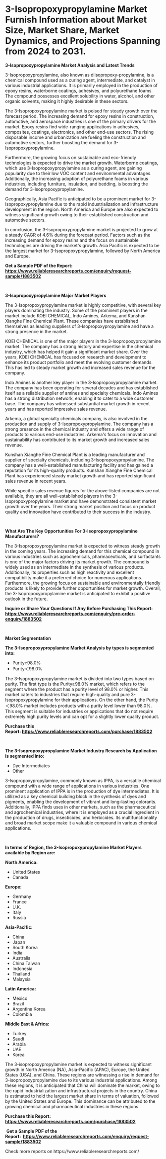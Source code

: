 <p><h1>3-Isopropoxypropylamine Market Furnish Information about Market Size, Market Share, Market Dynamics, and Projections Spanning from 2024 to 2031.</h1></p><p><strong>3-Isopropoxypropylamine Market Analysis and Latest Trends</strong></p>
<p><p>3-Isopropoxypropylamine, also known as diisopropoxy-propylamine, is a chemical compound used as a curing agent, intermediate, and catalyst in various industrial applications. It is primarily employed in the production of epoxy resins, waterborne coatings, adhesives, and polyurethane foams. The compound possesses excellent solubility in water, alcohol, and other organic solvents, making it highly desirable in these sectors.</p><p>The 3-Isopropoxypropylamine market is poised for steady growth over the forecast period. The increasing demand for epoxy resins in construction, automotive, and aerospace industries is one of the primary drivers for the market. Epoxy resins find wide-ranging applications in adhesives, composites, coatings, electronics, and other end-use sectors. The rising disposable income and urbanization are fueling the construction and automotive sectors, further boosting the demand for 3-Isopropoxypropylamine.</p><p>Furthermore, the growing focus on sustainable and eco-friendly technologies is expected to drive the market growth. Waterborne coatings, which use 3-Isopropoxypropylamine as a curing agent, are gaining popularity due to their low VOC content and environmental advantages. Additionally, the increasing adoption of polyurethane foams in various industries, including furniture, insulation, and bedding, is boosting the demand for 3-Isopropoxypropylamine.</p><p>Geographically, Asia Pacific is anticipated to be a prominent market for 3-Isopropoxypropylamine due to the rapid industrialization and infrastructure development in the region. North America and Europe are also expected to witness significant growth owing to their established construction and automotive sectors.</p><p>In conclusion, the 3-Isopropoxypropylamine market is projected to grow at a steady CAGR of 4.6% during the forecast period. Factors such as the increasing demand for epoxy resins and the focus on sustainable technologies are driving the market's growth. Asia Pacific is expected to be the largest market for 3-Isopropoxypropylamine, followed by North America and Europe.</p></p>
<p><strong>Get a Sample PDF of the Report:&nbsp; <a href="https://www.reliableresearchreports.com/enquiry/request-sample/1883502">https://www.reliableresearchreports.com/enquiry/request-sample/1883502</a></strong></p>
<p>&nbsp;</p>
<p><strong>3-Isopropoxypropylamine Major Market Players</strong></p>
<p><p>The 3-Isopropoxypropylamine market is highly competitive, with several key players dominating the industry. Some of the prominent players in the market include KOEI CHEMICAL, Indo Amines, Arkema, and Kunshan Xianghe Fine Chemical Plant. These companies have established themselves as leading suppliers of 3-Isopropoxypropylamine and have a strong presence in the market.</p><p>KOEI CHEMICAL is one of the major players in the 3-Isopropoxypropylamine market. The company has a strong history and expertise in the chemical industry, which has helped it gain a significant market share. Over the years, KOEI CHEMICAL has focused on research and development to enhance its product portfolio and meet the evolving customer demands. This has led to steady market growth and increased sales revenue for the company.</p><p>Indo Amines is another key player in the 3-Isopropoxypropylamine market. The company has been operating for several decades and has established itself as a reliable supplier of amines and specialty chemicals. Indo Amines has a strong distribution network, enabling it to cater to a wide customer base. The company has witnessed substantial market growth in recent years and has reported impressive sales revenue.</p><p>Arkema, a global specialty chemicals company, is also involved in the production and supply of 3-Isopropoxypropylamine. The company has a strong presence in the chemical industry and offers a wide range of products to various end-use industries. Arkema's focus on innovation and sustainability has contributed to its market growth and increased sales revenue.</p><p>Kunshan Xianghe Fine Chemical Plant is a leading manufacturer and supplier of specialty chemicals, including 3-Isopropoxypropylamine. The company has a well-established manufacturing facility and has gained a reputation for its high-quality products. Kunshan Xianghe Fine Chemical Plant has experienced steady market growth and has reported significant sales revenue in recent years.</p><p>While specific sales revenue figures for the above-listed companies are not available, they are all well-established players in the 3-Isopropoxypropylamine market and have demonstrated consistent market growth over the years. Their strong market position and focus on product quality and innovation have contributed to their success in the industry.</p></p>
<p>&nbsp;</p>
<p><strong>What Are The Key Opportunities For 3-Isopropoxypropylamine Manufacturers?</strong></p>
<p><p>The 3-Isopropoxypropylamine market is expected to witness steady growth in the coming years. The increasing demand for this chemical compound in various industries such as agrochemicals, pharmaceuticals, and surfactants is one of the major factors driving its market growth. The compound is widely used as an intermediate in the synthesis of various products. Additionally, its properties such as high reactivity and excellent compatibility make it a preferred choice for numerous applications. Furthermore, the growing focus on sustainable and environmentally friendly products is likely to provide further opportunities for market growth. Overall, the 3-Isopropoxypropylamine market is anticipated to exhibit a positive outlook in the future.</p></p>
<p><strong>Inquire or Share Your Questions If Any Before Purchasing This Report: <a href="https://www.reliableresearchreports.com/enquiry/pre-order-enquiry/1883502">https://www.reliableresearchreports.com/enquiry/pre-order-enquiry/1883502</a></strong></p>
<p>&nbsp;</p>
<p><strong>Market Segmentation</strong></p>
<p><strong>The 3-Isopropoxypropylamine Market Analysis by types is segmented into:</strong></p>
<p><ul><li>Purity≥98.0%</li><li>Purity＜98.0%</li></ul></p>
<p><p>The 3-Isopropoxypropylamine market is divided into two types based on purity. The first type is the Purity≥98.0% market, which refers to the segment where the product has a purity level of 98.0% or higher. This market caters to industries that require high-quality and pure 3-Isopropoxypropylamine for their applications. On the other hand, the Purity＜98.0% market includes products with a purity level lower than 98.0%. This segment is suitable for industries or applications that do not require extremely high purity levels and can opt for a slightly lower quality product.</p></p>
<p><strong>Purchase this Report:&nbsp;<a href="https://www.reliableresearchreports.com/purchase/1883502">https://www.reliableresearchreports.com/purchase/1883502</a></strong></p>
<p>&nbsp;</p>
<p><strong>The 3-Isopropoxypropylamine Market Industry Research by Application is segmented into:</strong></p>
<p><ul><li>Dye Intermediates</li><li>Other</li></ul></p>
<p><p>3-Isopropoxypropylamine, commonly known as IPPA, is a versatile chemical compound with a wide range of applications in various industries. One prominent application of IPPA is in the production of dye intermediates. It is utilized as a key chemical building block in the synthesis of dyes and pigments, enabling the development of vibrant and long-lasting colorants. Additionally, IPPA finds uses in other markets, such as the pharmaceutical and agrochemical industries, where it is employed as a crucial ingredient in the production of drugs, insecticides, and herbicides. Its multifunctionality and broad market scope make it a valuable compound in various chemical applications.</p></p>
<p>&nbsp;</p>
<p><strong>In terms of Region, the 3-Isopropoxypropylamine Market Players available by Region are:</strong></p>
<p>
    <p> <strong> North America: </strong>
        <ul>
            <li>United States</li>
            <li>Canada</li>
        </ul>
        </p> 
    <p> <strong> Europe: </strong>
        <ul>
            <li>Germany</li>
            <li>France</li>
            <li>U.K.</li>
            <li>Italy</li>
            <li>Russia</li>
        </ul>
        </p> 
    <p> <strong> Asia-Pacific: </strong>
        <ul>
            <li>China</li>
            <li>Japan</li>
            <li>South Korea</li>
            <li>India</li>
            <li>Australia</li>
            <li>China Taiwan</li>
            <li>Indonesia</li>
            <li>Thailand</li>
            <li>Malaysia</li>
        </ul>
        </p> 
    <p> <strong> Latin America: </strong>
        <ul>
            <li>Mexico</li>
            <li>Brazil</li>
            <li>Argentina Korea</li>
            <li>Colombia</li>
        </ul>
        </p> 
    <p> <strong> Middle East & Africa: </strong>
        <ul>
            <li>Turkey</li>
            <li>Saudi</li>
            <li>Arabia</li>
            <li>UAE</li>
            <li>Korea</li>
        </ul>
    </p>
    </p>
<p><p>The 3-isopropoxypropylamine market is expected to witness significant growth in North America (NA), Asia-Pacific (APAC), Europe, the United States (USA), and China. These regions are witnessing a rise in demand for 3-isopropoxypropylamine due to its various industrial applications. Among these regions, it is anticipated that China will dominate the market, owing to the rapid industrialization and infrastructural projects in the country. China is estimated to hold the largest market share in terms of valuation, followed by the United States and Europe. This dominance can be attributed to the growing chemical and pharmaceutical industries in these regions.</p></p>
<p><strong>Purchase this Report: <a href="https://www.reliableresearchreports.com/purchase/1883502">https://www.reliableresearchreports.com/purchase/1883502</a></strong></p>
<p>&nbsp;<strong>Get a Sample PDF of the Report:&nbsp;&nbsp;<a href="https://www.reliableresearchreports.com/enquiry/request-sample/1883502">https://www.reliableresearchreports.com/enquiry/request-sample/1883502</a></strong></p>
<p><strong></strong></p>
<p>Check more reports on https://www.reliableresearchreports.com/</p>
